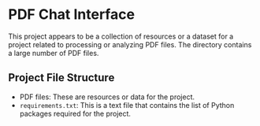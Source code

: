 
# PDF Chat Interface

This project appears to be a collection of resources or a dataset for a project related to processing or analyzing PDF files. The directory contains a large number of PDF files.

## Project File Structure

- PDF files: These are resources or data for the project.
- `requirements.txt`: This is a text file that contains the list of Python packages required for the project.
